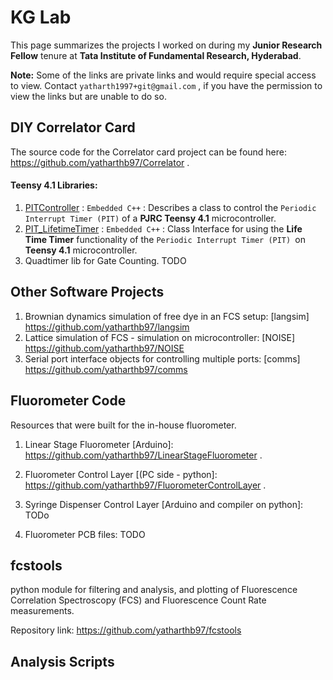 # KG Lab

This page summarizes the projects I worked on during my **Junior Research Fellow** tenure at **Tata Institute of Fundamental Research, Hyderabad**.





**Note:** Some of the links are private links and would require special access to view. Contact `yatharth1997+git@gmail.com` , if you have the permission to view the links but are unable to do so.

## DIY Correlator Card

The source code for the Correlator card project can be found here: https://github.com/yatharthb97/Correlator .



#### Teensy 4.1 Libraries:

1. [PITController](https://gist.github.com/yatharthb97/5dfd744b3d4870195b685b8c2d701075) : `Embedded C++` : Describes a class to control the `Periodic Interrupt Timer (PIT)` of a **PJRC Teensy 4.1** microcontroller.
2. [PIT_LifetimeTimer](https://gist.github.com/yatharthb97/ec75c614922c807b9aa022b52c3f36b0) : `Embedded C++` : Class Interface for using the **Life Time Timer** functionality of the `Periodic Interrupt Timer (PIT) `on **Teensy 4.1** microcontroller.
3. Quadtimer lib for Gate Counting. TODO



## Other Software Projects

1. Brownian dynamics simulation of free dye in an FCS setup: [langsim] https://github.com/yatharthb97/langsim
2. Lattice simulation of FCS - simulation on microcontroller: [NOISE] https://github.com/yatharthb97/NOISE
3. Serial port interface objects for controlling multiple ports: [comms] https://github.com/yatharthb97/comms



## Fluorometer Code

Resources that were built for the in-house fluorometer.

1. Linear Stage Fluorometer [Arduino]: https://github.com/yatharthb97/LinearStageFluorometer .

2. Fluorometer Control Layer [(PC side - python]: https://github.com/yatharthb97/FluorometerControlLayer .
3. Syringe Dispenser Control Layer [Arduino and compiler on python]: TODo
4. Fluorometer PCB files: TODO





## fcstools

python module for filtering and analysis, and plotting of Fluorescence Correlation Spectroscopy (FCS) and Fluorescence Count Rate measurements.

Repository link: https://github.com/yatharthb97/fcstools





## Analysis Scripts